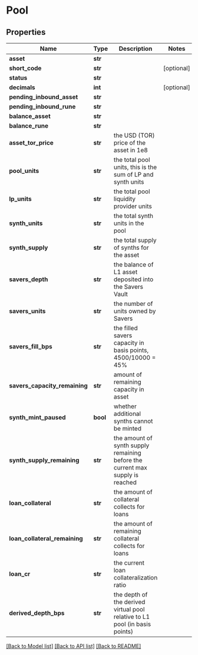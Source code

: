 # Pool

## Properties
Name | Type | Description | Notes
------------ | ------------- | ------------- | -------------
**asset** | **str** |  | 
**short_code** | **str** |  | [optional] 
**status** | **str** |  | 
**decimals** | **int** |  | [optional] 
**pending_inbound_asset** | **str** |  | 
**pending_inbound_rune** | **str** |  | 
**balance_asset** | **str** |  | 
**balance_rune** | **str** |  | 
**asset_tor_price** | **str** | the USD (TOR) price of the asset in 1e8 | 
**pool_units** | **str** | the total pool units, this is the sum of LP and synth units | 
**lp_units** | **str** | the total pool liquidity provider units | 
**synth_units** | **str** | the total synth units in the pool | 
**synth_supply** | **str** | the total supply of synths for the asset | 
**savers_depth** | **str** | the balance of L1 asset deposited into the Savers Vault | 
**savers_units** | **str** | the number of units owned by Savers | 
**savers_fill_bps** | **str** | the filled savers capacity in basis points, 4500/10000 &#x3D; 45% | 
**savers_capacity_remaining** | **str** | amount of remaining capacity in asset | 
**synth_mint_paused** | **bool** | whether additional synths cannot be minted | 
**synth_supply_remaining** | **str** | the amount of synth supply remaining before the current max supply is reached | 
**loan_collateral** | **str** | the amount of collateral collects for loans | 
**loan_collateral_remaining** | **str** | the amount of remaining collateral collects for loans | 
**loan_cr** | **str** | the current loan collateralization ratio | 
**derived_depth_bps** | **str** | the depth of the derived virtual pool relative to L1 pool (in basis points) | 

[[Back to Model list]](../README.md#documentation-for-models) [[Back to API list]](../README.md#documentation-for-api-endpoints) [[Back to README]](../README.md)

